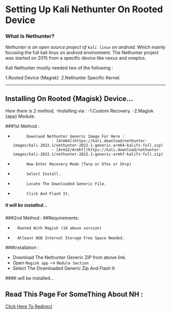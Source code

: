 # Setting Up **Kali Nethunter** On Rooted Device

### What Is Nethunter?
 
*Nethunter is an open source project of `kali linux` on android.*
Which mainly focusing the full kali linux on android environment.
The Nethunter project was started on 2015 from a specific device like nexus and oneplus.

Kali Nethunter mostly needed two of the following : 

  1.Rooted Device (Magisk).
  2.Nethunter Specific Kernel.

* * *

## Installing On Rooted {Magisk} Device...

   *Here there is 2 method,*
    -Installing via :
          -1.Custom Recovery.
          -2.Magisk {app} Module.

###1st Method : 

*           Downlaod Nethunter Generic Image For Here : 
                       - [Arm64](https://kali.download/nethunter-images/kali-2022.1/nethunter-2022.1-generic-arm64-kalifs-full.zip)
                       - [Arm32/Armhf](https://kali.download/nethunter-images/kali-2022.1/nethunter-2022.1-generic-armhf-kalifs-full.zip)

*           Now Enter Recovery Mode (Twrp or Ofox or Shrp)
*           Select Install.
*           Locate The Downloaded Generic File.
*           Click And Flash It.

##### It will be installed...

###2nd Method :
   ##Requirements: 
*       Rooted With Magisk (18 above version)
*       Atleast 8GB Internal Storage Free Space Needed.

###Installation : 

* Download The Nethunter Generic ZIP from above link.
* Open `Magisk app` --> `Module Section`
* Select The Downloaded Generic Zip And Flash It

###It will be installed...

## Read This Page For SomeThing About NH : 

[Click Here To Redirect](nh-utils.md)
